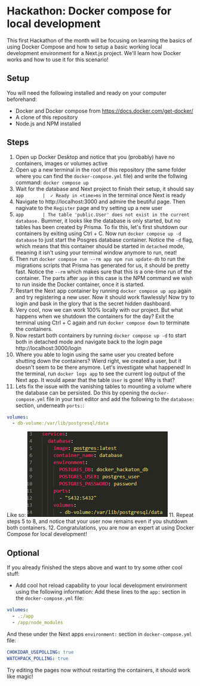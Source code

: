 # Hackathon: Docker compose for local development
This first Hackathon of the month will be focusing on learning the basics of using Docker Compose and how to setup a basic working local development environment for a Next.js project. We'll learn how Docker works and how to use it for this scenario!

## Setup
You will need the following installed and ready on your computer beforehand:
- Docker and Docker compose from https://docs.docker.com/get-docker/
- A clone of this repository
- Node.js and NPM installed

## Steps
1. Open up Docker Desktop and notice that you (probably) have no containers, images or volumes active
2. Open up a new terminal in the root of this repository (the same folder where you can find the `docker-compose.yml` file) and write the follwing command: `docker compose up`
3. Wait for the database and Next project to finish their setup, it should say `app       |  ✓ Ready in <time>ms` in the terminal once Next is ready
4. Navigate to http://localhost:3000 and admire the beutiful page. Then nagivate to the `Register` page and try setting up a new user
5. `app       | The table 'public.User' does not exist in the current database.` Bummer, it looks like the database is only started, but no tables has been created by Prisma. To fix this, let's first shutdown our containers by exiting using Ctrl + C. Now run `docker compose up -d database` to just start the Posgres database container. Notice the `-d` flag, which means that this container should be started in `detached` mode, meaning it isn't using your terminal window anymore to run, neat!
6. Then run `docker compose run --rm app npm run update-db` to run the migrations scripts that Prisma has generated for us, it should be pretty fast. Notice the `--rm` which makes sure that this is a one-time run of the container. The parts after `app` in this case is the NPM command we wish to run inside the Docker container, once it is started.
6. Restart the Next app container by running `docker compose up app` again and try registering a new user. Now it should work flawlessly! Now try to login and bask in the glory that is the secret hidden dashboard.
7. Very cool, now we can work 100% locally with our project. But what happens when we shutdown the containers for the day? Exit the terminal using Ctrl + C again and run `docker compose down` to terminate the containers.
8. Now restart both containers by running `docker compose up -d` to start both in detached mode and navigate back to the login page http://localhost:3000/login
9. Where you able to login using the same user you created before shutting down the containers? Wierd right, we created a user, but it doesn't seem to be there anymore. Let's investigate what happened! In the terminal, run `docker logs app` to see the current log output of the Next app. It would apear that the table `User` is gone! Why is that?
10. Lets fix the issue with the vanishing tables to mounting a volume where the database can be persisted. Do this by opening the `docker-compose.yml` file in your text editor and add the following to the `database:` section, underneath `ports:`:
```yaml
volumes:
  - db-volume:/var/lib/postgresql/data
```
Like so:
![alt text](image.png)
11. Repeat steps 5 to 8, and notice that your user now remains even if you shutdown both containers.
12. Congratulations, you are now an expert at using Docker Compose for local development!

## Optional
If you already finished the steps above and want to try some other cool stuff:
- Add cool hot reload capability to your local development environment using the following information:
Add these lines to the `app:` section in the `docker-compose.yml` file:
```yaml
volumes:
  - .:/app
  - /app/node_modules
```
And these under the Next apps `environment:` section in `docker-compose.yml` file:
```yaml
CHOKIDAR_USEPOLLING: true
WATCHPACK_POLLING: true
```
Try editing the pages now without restarting the containers, it should work like magic! 